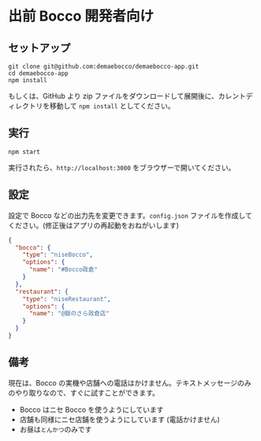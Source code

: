 # 出前 Bocco 開発者向け
## セットアップ
```
git clone git@github.com:demaebocco/demaebocco-app.git
cd demaebocco-app
npm install
```

もしくは、GitHub より zip ファイルをダウンロードして展開後に、カレントディレクトリを移動して `npm install` としてください。


## 実行
```
npm start
```

実行されたら、`http://localhost:3000` をブラウザーで開いてください。


## 設定
設定で Bocco などの出力先を変更できます。`config.json` ファイルを作成してください。(修正後はアプリの再起動をおねがいします)

```json
{
  "bocco": {
    "type": "niseBocco",
    "options": {
      "name": "#Bocco政倉"
    }
  },
  "restaurant": {
    "type": "niseRestaurant",
    "options": {
      "name": "@銀のさら政倉店"
    }
  }
}
```


## 備考
現在は、Bocco の実機や店舗への電話はかけません。テキストメッセージのみのやり取りなので、すぐに試すことができます。

* Bocco はニセ Bocco を使うようにしています
* 店舗も同様にニセ店舗を使うようにしています (電話かけません)
* お昼は`とんかつ`のみです
